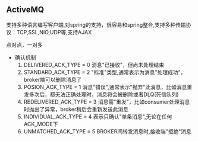 ## ActiveMQ
支持多种语言编写客户端,对spring的支持，很容易和spring整合,支持多种传输协议：TCP,SSL,NIO,UDP等,支持AJAX

点对点，一对多

* 确认机制
    1. DELIVERED_ACK_TYPE = 0    消息"已接收"，但尚未处理结束
    2. STANDARD_ACK_TYPE = 2    "标准"类型,通常表示为消息"处理成功"，broker端可以删除消息了
    3. POSION_ACK_TYPE = 1    消息"错误",通常表示"抛弃"此消息，比如消息重发多次后，都无法正确处理时，消息将会被删除或者DLQ(死信队列)
    4. REDELIVERED_ACK_TYPE = 3    消息需"重发"，比如consumer处理消息时抛出了异常，broker稍后会重新发送此消息
    5. INDIVIDUAL_ACK_TYPE = 4    表示只确认"单条消息",无论在任何ACK_MODE下    
    6. UNMATCHED_ACK_TYPE = 5    BROKER间转发消息时,接收端"拒绝"消息
